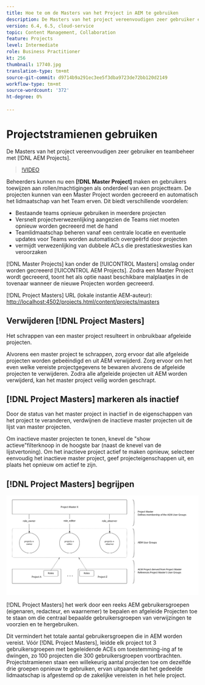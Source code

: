 ```yaml
---
title: Hoe te om de Masters van het Project in AEM te gebruiken
description: De Masters van het project vereenvoudigen zeer gebruiker en teambeheer met AEM Projecten.
version: 6.4, 6.5, cloud-service
topic: Content Management, Collaboration
feature: Projects
level: Intermediate
role: Business Practitioner
kt: 256
thumbnail: 17740.jpg
translation-type: tm+mt
source-git-commit: d9714b9a291ec3ee5f3dba9723de72bb120d2149
workflow-type: tm+mt
source-wordcount: '372'
ht-degree: 0%

---
```



# Projectstramienen gebruiken

De Masters van het project vereenvoudigen zeer gebruiker en teambeheer met [!DNL AEM Projects].

>[!VIDEO](https://video.tv.adobe.com/v/17740/?quality=12&learn=on)

Beheerders kunnen nu een **[!DNL Master Project]** maken en gebruikers toewijzen aan rollen/machtigingen als onderdeel van een projectteam. De projecten kunnen van een Master Project worden gecreeerd en automatisch het lidmaatschap van het Team erven. Dit biedt verschillende voordelen:

* Bestaande teams opnieuw gebruiken in meerdere projecten
* Versnelt projectverwezenlijking aangezien de Teams niet moeten opnieuw worden gecreeerd met de hand
* Teamlidmaatschap beheren vanaf een centrale locatie en eventuele updates voor Teams worden automatisch overgeërfd door projecten
* vermijdt verwezenlijking van dubbele ACLs die prestatieskwesties kan veroorzaken

[!DNL Master Projects] kan onder de  [!UICONTROL Masters] omslag onder worden gecreeerd  [!UICONTROL AEM Projects]. Zodra een Master Project wordt gecreeerd, toont het als optie naast beschikbare malplaatjes in de tovenaar wanneer de nieuwe Projecten worden gecreeerd.

[!DNL Project Masters] URL (lokale instantie AEM-auteur):  [http://localhost:4502/projects.html/content/projects/masters](http://localhost:4502/projects.html/content/projects/masters)

## Verwijderen [!DNL Project Masters]

Het schrappen van een master project resulteert in onbruikbaar afgeleide projecten.

Alvorens een master project te schrappen, zorg ervoor dat alle afgeleide projecten worden gebeëindigd en uit AEM verwijderd. Zorg ervoor om het even welke vereiste projectgegevens te bewaren alvorens de afgeleide projecten te verwijderen. Zodra alle afgeleide projecten uit AEM worden verwijderd, kan het master project veilig worden geschrapt.

## [!DNL Project Masters] markeren als inactief

Door de status van het master project in inactief in de eigenschappen van het project te veranderen, verdwijnen de inactieve master projecten uit de lijst van master projecten.

Om inactieve master projecten te tonen, knevel de &quot;show actieve&quot;filterknoop in de hoogste bar (naast de knevel van de lijstvertoning). Om het inactieve project actief te maken opnieuw, selecteer eenvoudig het inactieve master project, geef projecteigenschappen uit, en plaats het opnieuw om actief te zijn.

## [!DNL Project Masters] begrijpen

![Technische weergave van projectmeesters](assets/use-project-masters/project-masters-architecture.png)

[!DNL Project Masters] het werk door een reeks AEM gebruikersgroepen (eigenaren, redacteur, en waarnemer) te bepalen en afgeleide Projecten toe te staan om die centraal bepaalde gebruikersgroepen van verwijzingen te voorzien en te hergebruiken.

Dit vermindert het totale aantal gebruikersgroepen die in AEM worden vereist. Vóór [!DNL Project Masters], leidde elk project tot 3 gebruikersgroepen met begeleidende ACEs om toestemming-ing af te dwingen, zo 100 projecten die 300 gebruikersgroepen voortbrachten. Projectstramienen staan een willekeurig aantal projecten toe om dezelfde drie groepen opnieuw te gebruiken, ervan uitgaande dat het gedeelde lidmaatschap is afgestemd op de zakelijke vereisten in het hele project.

